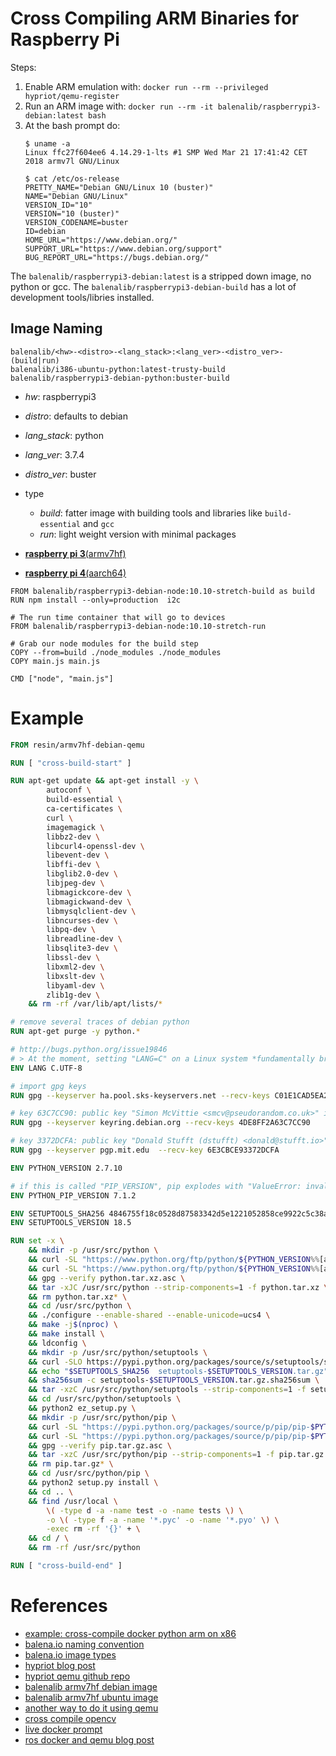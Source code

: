 # Cross Compiling ARM Binaries for Raspberry Pi


Steps:

1. Enable ARM emulation with: `docker run --rm --privileged hypriot/qemu-register`
1. Run an ARM image with: `docker run --rm -it balenalib/raspberrypi3-debian:latest bash`
1. At the bash prompt do: 
    ```
    $ uname -a
    Linux ffc27f604ee6 4.14.29-1-lts #1 SMP Wed Mar 21 17:41:42 CET 2018 armv7l GNU/Linux
    
    $ cat /etc/os-release
    PRETTY_NAME="Debian GNU/Linux 10 (buster)"
    NAME="Debian GNU/Linux"
    VERSION_ID="10"
    VERSION="10 (buster)"
    VERSION_CODENAME=buster
    ID=debian
    HOME_URL="https://www.debian.org/"
    SUPPORT_URL="https://www.debian.org/support"
    BUG_REPORT_URL="https://bugs.debian.org/"
    ```

The `balenalib/raspberrypi3-debian:latest` is a stripped down image, no python or gcc. The
`balenalib/raspberrypi3-debian-build` has a lot of development tools/libries installed.

## Image Naming

```
balenalib/<hw>-<distro>-<lang_stack>:<lang_ver>-<distro_ver>-(build|run)
balenalib/i386-ubuntu-python:latest-trusty-build
balenalib/raspberrypi3-debian-python:buster-build
```

- *hw*: raspberrypi3
- *distro*: defaults to debian
- *lang_stack*: python
- *lang_ver*: 3.7.4
- *distro_ver*: buster
- type
    - *build*: fatter image with building tools and libraries like `build-essential` and `gcc`
    - *run*: light weight version with minimal packages

- [**raspberry pi 3**(armv7hf)](https://github.com/balena-os/balena-raspberrypi)
- [**raspberry pi 4**(aarch64)](https://github.com/balena-os/balena-raspberrypi)

```docker
FROM balenalib/raspberrypi3-debian-node:10.10-stretch-build as build
RUN npm install --only=production  i2c

# The run time container that will go to devices
FROM balenalib/raspberrypi3-debian-node:10.10-stretch-run

# Grab our node modules for the build step
COPY --from=build ./node_modules ./node_modules
COPY main.js main.js

CMD ["node", "main.js"]
```

# Example

```dockerfile
FROM resin/armv7hf-debian-qemu

RUN [ "cross-build-start" ]

RUN apt-get update && apt-get install -y \
		autoconf \
		build-essential \
		ca-certificates \
		curl \
		imagemagick \
		libbz2-dev \
		libcurl4-openssl-dev \
		libevent-dev \
		libffi-dev \
		libglib2.0-dev \
		libjpeg-dev \
		libmagickcore-dev \
		libmagickwand-dev \
		libmysqlclient-dev \
		libncurses-dev \
		libpq-dev \
		libreadline-dev \
		libsqlite3-dev \
		libssl-dev \
		libxml2-dev \
		libxslt-dev \
		libyaml-dev \
		zlib1g-dev \
	&& rm -rf /var/lib/apt/lists/*

# remove several traces of debian python
RUN apt-get purge -y python.*

# http://bugs.python.org/issue19846
# > At the moment, setting "LANG=C" on a Linux system *fundamentally breaks Python 3*, and that's not OK.
ENV LANG C.UTF-8

# import gpg keys
RUN gpg --keyserver ha.pool.sks-keyservers.net --recv-keys C01E1CAD5EA2C4F0B8E3571504C367C218ADD4FF

# key 63C7CC90: public key "Simon McVittie <smcv@pseudorandom.co.uk>" imported
RUN gpg --keyserver keyring.debian.org --recv-keys 4DE8FF2A63C7CC90

# key 3372DCFA: public key "Donald Stufft (dstufft) <donald@stufft.io>" imported
RUN gpg --keyserver pgp.mit.edu  --recv-key 6E3CBCE93372DCFA

ENV PYTHON_VERSION 2.7.10

# if this is called "PIP_VERSION", pip explodes with "ValueError: invalid truth value '<VERSION>'"
ENV PYTHON_PIP_VERSION 7.1.2

ENV SETUPTOOLS_SHA256 4846755f18c0528d87583342d5e1221052858ce9922c5c38acbadd5015bd683d
ENV SETUPTOOLS_VERSION 18.5

RUN set -x \
	&& mkdir -p /usr/src/python \
	&& curl -SL "https://www.python.org/ftp/python/${PYTHON_VERSION%%[a-z]*}/Python-$PYTHON_VERSION.tar.xz" -o python.tar.xz \
	&& curl -SL "https://www.python.org/ftp/python/${PYTHON_VERSION%%[a-z]*}/Python-$PYTHON_VERSION.tar.xz.asc" -o python.tar.xz.asc \
	&& gpg --verify python.tar.xz.asc \
	&& tar -xJC /usr/src/python --strip-components=1 -f python.tar.xz \
	&& rm python.tar.xz* \
	&& cd /usr/src/python \
	&& ./configure --enable-shared --enable-unicode=ucs4 \
	&& make -j$(nproc) \
	&& make install \
	&& ldconfig \
	&& mkdir -p /usr/src/python/setuptools \
	&& curl -SLO https://pypi.python.org/packages/source/s/setuptools/setuptools-$SETUPTOOLS_VERSION.tar.gz \
	&& echo "$SETUPTOOLS_SHA256  setuptools-$SETUPTOOLS_VERSION.tar.gz" > setuptools-$SETUPTOOLS_VERSION.tar.gz.sha256sum \
	&& sha256sum -c setuptools-$SETUPTOOLS_VERSION.tar.gz.sha256sum \
	&& tar -xzC /usr/src/python/setuptools --strip-components=1 -f setuptools-$SETUPTOOLS_VERSION.tar.gz \
	&& cd /usr/src/python/setuptools \
	&& python2 ez_setup.py \
	&& mkdir -p /usr/src/python/pip \
	&& curl -SL "https://pypi.python.org/packages/source/p/pip/pip-$PYTHON_PIP_VERSION.tar.gz" -o pip.tar.gz \
	&& curl -SL "https://pypi.python.org/packages/source/p/pip/pip-$PYTHON_PIP_VERSION.tar.gz.asc" -o pip.tar.gz.asc \
	&& gpg --verify pip.tar.gz.asc \
	&& tar -xzC /usr/src/python/pip --strip-components=1 -f pip.tar.gz \
	&& rm pip.tar.gz* \
	&& cd /usr/src/python/pip \
	&& python2 setup.py install \
	&& cd .. \
	&& find /usr/local \
		\( -type d -a -name test -o -name tests \) \
		-o \( -type f -a -name '*.pyc' -o -name '*.pyo' \) \
		-exec rm -rf '{}' + \
	&& cd / \
	&& rm -rf /usr/src/python

RUN [ "cross-build-end" ]  
```

# References

- [example: cross-compile docker python arm on x86](https://github.com/petrosagg/armv7hf-python-dockerhub)
- [balena.io naming convention](https://www.balena.io/docs/reference/base-images/base-images/)
- [balena.io image types](https://www.balena.io/docs/reference/base-images/devicetypes/)
- [hypriot blog post](https://blog.hypriot.com/post/docker-intel-runs-arm-containers/)
- [hypriot qemu github repo](https://github.com/hypriot/qemu-register)
- [balenalib armv7hf debian image](https://hub.docker.com/r/balenalib/armv7hf-debian)
- [balenalib armv7hf ubuntu image](https://hub.docker.com/r/balenalib/armv7hf-ubuntu)
- [another way to do it using qemu](https://github.com/petrosagg/armv7hf-python-dockerhub/blob/master/Dockerfile)
- [cross compile opencv](https://github.com/sgtwilko/rpi-raspbian-opencv)
- [live docker prompt](https://www.katacoda.com/contino/courses/docker/basics)
- [ros docker and qemu blog post](https://discourse.ros.org/t/announcing-ros-docker-images-for-arm-and-debian/2467)
